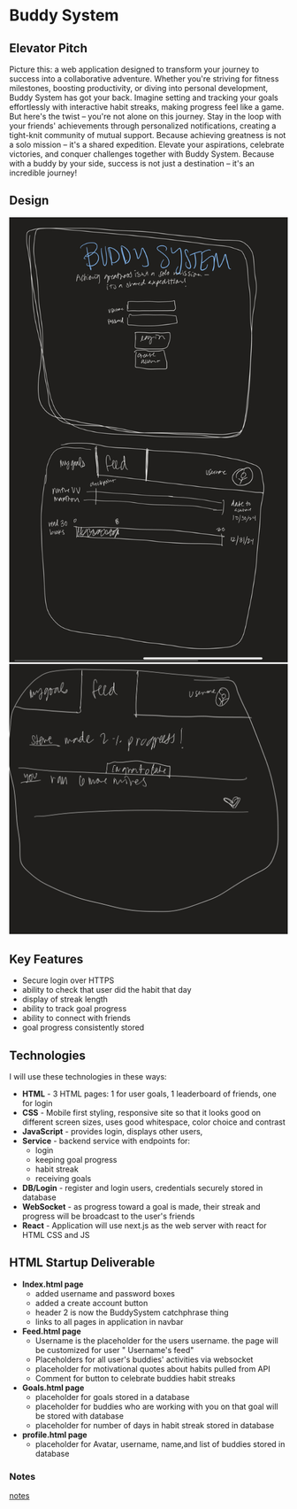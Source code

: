 # Buddy System

## Elevator Pitch

Picture this: a web application designed to transform your journey to success into a collaborative adventure. Whether you're striving for fitness milestones, boosting productivity, or diving into personal development, Buddy System has got your back.
Imagine setting and tracking your goals effortlessly with interactive habit streaks, making progress feel like a game. But here's the twist – you're not alone on this journey. Stay in the loop with your friends' achievements through personalized notifications, creating a tight-knit community of mutual support.
Because achieving greatness is not a solo mission – it's a shared expedition. Elevate your aspirations, celebrate victories, and conquer challenges together with Buddy System. Because with a buddy by your side, success is not just a destination – it's an incredible journey!

## Design

![Mock of login and goal page.](IMG_0265.jpg)
![feed mockup.](IMG_0266.jpg)

## Key Features

- Secure login over HTTPS
- ability to check that user did the habit that day
- display of streak length
- ability to track goal progress
- ability to connect with friends
- goal progress consistently stored

## Technologies

I will use these technologies in these ways:

- **HTML** - 3 HTML pages: 1 for user goals, 1 leaderboard of friends, one for login
- **CSS** - Mobile first styling, responsive site so that it looks good on different screen sizes, uses good whitespace, color choice and contrast
- **JavaScript** - provides login, displays other users,
- **Service** - backend service with endpoints for:
  - login
  - keeping goal progress
  - habit streak
  - receiving goals
- **DB/Login** - register and login users, credentials securely stored in database
- **WebSocket** - as progress toward a goal is made, their streak and progress will be broadcast to the user's friends
- **React** - Application will use next.js as the web server with react for HTML CSS and JS

## HTML Startup Deliverable

- **Index.html page**
  - added username and password boxes
  - added a create account button
  - header 2 is now the BuddySystem catchphrase thing
  - links to all pages in application in navbar
- **Feed.html page**
  - Username is the placeholder for the users username. the page will be customized for user " Username's feed"
  - Placeholders for all user's buddies' activities via websocket
  - placeholder for motivational quotes about habits pulled from API
  - Comment for button to celebrate buddies habit streaks
- **Goals.html page**
  - placeholder for goals stored in a database
  - placeholder for buddies who are working with you on that goal will be stored with database
  - placeholder for number of days in habit streak stored in database
- **profile.html page**
  - placeholder for Avatar, username, name,and list of buddies stored in database

### Notes

[notes](/notes.md)
